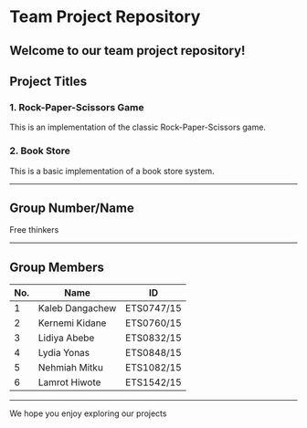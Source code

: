 # Team Project Repository

Welcome to our team project repository!
---

## Project Titles 

### 1. **Rock-Paper-Scissors Game**
This is an implementation of the classic Rock-Paper-Scissors game.

### 2. **Book Store**
This is a basic implementation of a book store system.

---

## Group Number/Name 

Free thinkers 

---
## Group Members

| **No.** | **Name**           | **ID**         |
|---------|---------------------|----------------|
| 1       | Kaleb Dangachew     | ETS0747/15     |
| 2       | Kernemi Kidane      | ETS0760/15     |
| 3       | Lidiya Abebe        | ETS0832/15     |
| 4       | Lydia Yonas         | ETS0848/15     |
| 5       | Nehmiah Mitku       | ETS1082/15     |
| 6       | Lamrot Hiwote       | ETS1542/15     |




---

We hope you enjoy exploring our projects
